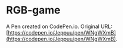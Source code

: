 # RGB-game

A Pen created on CodePen.io. Original URL: [https://codepen.io/Jeppuu/pen/WNgWXmB](https://codepen.io/Jeppuu/pen/WNgWXmB).
